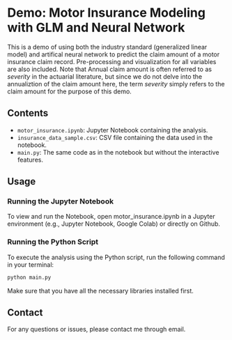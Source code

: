 # Demo: Motor Insurance Modeling with GLM and Neural Network

This is a demo of using both the industry standard (generalized linear model) and artifical neural network to predict the claim amount of a motor insurance claim record. Pre-processing and visualization for all variables are also included. Note that Annual claim amount is often referred to as _severity_ in the actuarial literature, but since we do not delve into the annualiztion of the claim amount here, the term _severity_ simply refers to the claim amount for the purpose of this demo.

## Contents

- `motor_insurance.ipynb`: Jupyter Notebook containing the analysis.
- `insurance_data_sample.csv`: CSV file containing the data used in the notebook.
- `main.py`: The same code as in the notebook but without the interactive features.

## Usage
### Running the Jupyter Notebook
To view and run the Notebook, open motor_insurance.ipynb in a Jupyter environment (e.g., Jupyter Notebook, Google Colab) or directly on Github.

### Running the Python Script
To execute the analysis using the Python script, run the following command in your terminal:
```sh
python main.py
```
Make sure that you have all the necessary libraries installed first.


## Contact
For any questions or issues, please contact me through email.